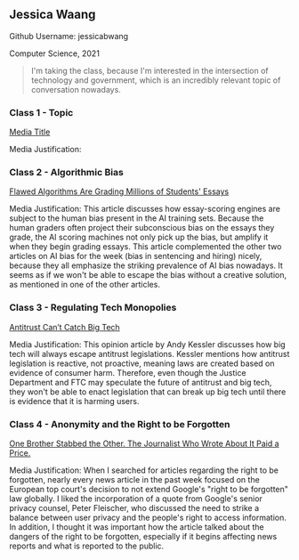 
## Jessica Waang
Github Username: jessicabwang

Computer Science, 2021

> I'm taking the class, because I'm interested in the intersection of technology and government, which is an incredibly relevant topic of conversation nowadays.


### Class 1 - Topic

[Media Title](link.com/to-media)

Media Justification:

### Class 2 - Algorithmic Bias

[Flawed Algorithms Are Grading Millions of Students' Essays](https://www.vice.com/en_us/article/pa7dj9/flawed-algorithms-are-grading-millions-of-students-essays)

Media Justification: This article discusses how essay-scoring engines are subject to the human bias present in the AI training sets. Because the human graders often project their subconscious bias on the essays they grade, the AI scoring machines not only pick up the bias, but amplify it when they begin grading essays. This article complemented the other two articles on AI bias for the week (bias in sentencing and hiring) nicely, because they all emphasize the striking prevalence of AI bias nowadays. It seems as if we won't be able to escape the bias without a creative solution, as mentioned in one of the other articles.

### Class 3 - Regulating Tech Monopolies

[Antitrust Can’t Catch Big Tech](https://www.wsj.com/articles/antitrust-cant-catch-big-tech-11568577387)

Media Justification: This opinion article by Andy Kessler discusses how big tech will always escape antitrust legislations. Kessler mentions how antitrust legislation is reactive, not proactive, meaning laws are created based on evidence of consumer harm. Therefore, even though the Justice Department and FTC may speculate the future of antitrust and big tech, they won't be able to enact legislation that can break up big tech until there is evidence that it is harming users.

### Class 4 - Anonymity and the Right to be Forgotten

[One Brother Stabbed the Other. The Journalist Who Wrote About It Paid a Price.](https://www.nytimes.com/2019/09/23/technology/right-to-be-forgotten-law-europe.html)

Media Justification: When I searched for articles regarding the right to be forgotten, nearly every news article in the past week focused on the European top court's decision to not extend Google's "right to be forgotten" law globally. I liked the incorporation of a quote from Google's senior privacy counsel, Peter Fleischer, who discussed the need to strike a balance between user privacy and the people's right to access information. In addition, I thought it was important how the article talked about the dangers of the right to be forgotten, especially if it begins affecting news reports and what is reported to the public.
